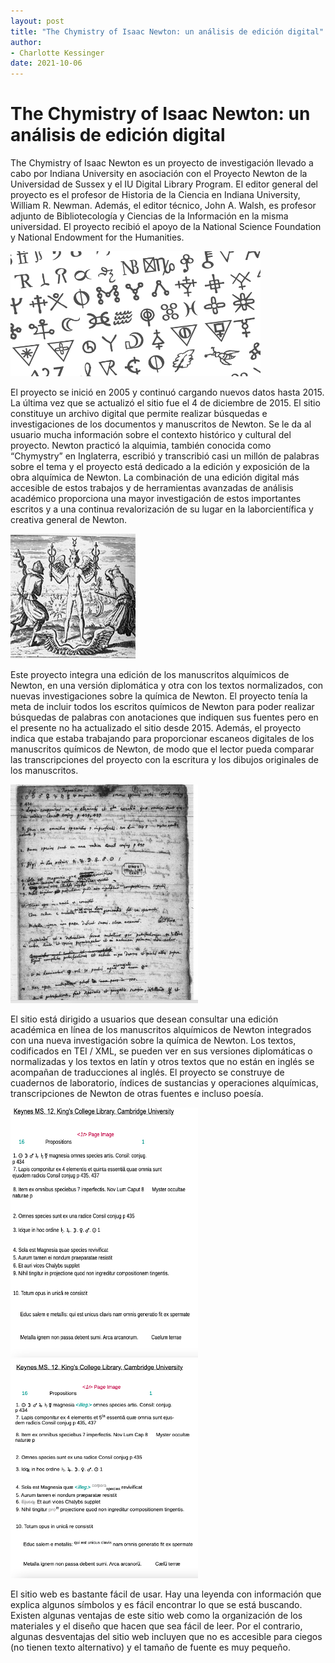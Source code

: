 ```yaml
---
layout: post
title: "The Chymistry of Isaac Newton: un análisis de edición digital"
author:
- Charlotte Kessinger
date: 2021-10-06
---
```


# The Chymistry of Isaac Newton: un análisis de edición digital
  The Chymistry of Isaac Newton es un proyecto de investigación llevado a cabo por  Indiana University en asociación con el Proyecto Newton de la Universidad de Sussex y el IU Digital Library Program. El editor general del proyecto es el profesor de Historia de la Ciencia en Indiana University, William R. Newman. Además, el editor técnico, John A. Walsh, es profesor adjunto de Bibliotecología y Ciencias de la Información en la misma universidad. El proyecto recibió el apoyo de la National Science Foundation y National Endowment for the Humanities.
  
  <img src="/assets/images/newtonfont.png" alt="Newton symbols" width="400" height="200">
  
  El proyecto se inició en 2005 y continuó cargando nuevos datos hasta 2015. La última vez que se actualizó el sitio fue el 4 de diciembre de 2015. El sitio constituye un archivo digital que permite realizar búsquedas e investigaciones de los documentos y manuscritos de Newton. Se le da al usuario mucha información sobre el contexto histórico y cultural del proyecto. Newton practicó la alquimia, también conocida como “Chymystry” en Inglaterra, escribió y transcribió casi un millón de palabras sobre el tema y el proyecto está dedicado a la edición y exposición de la obra alquímica de Newton. La combinación de una edición digital más accesible de estos trabajos y de herramientas avanzadas de análisis académico proporciona una mayor investigación de estos importantes escritos y a una continua revalorización de su lugar en la laborcientífica y creativa general de Newton.
  
  <img src="/assets/images/Newton.png" alt="alchemy" width="200" height="200">
  
Este proyecto integra una edición de los manuscritos alquímicos de Newton, en una versión diplomática y otra con los textos normalizados, con nuevas investigaciones sobre la química de Newton. El proyecto tenía la meta de incluir todos los escritos químicos de Newton para poder realizar búsquedas de palabras con anotaciones que indiquen sus fuentes pero en el presente no ha actualizado el sitio desde 2015. Además, el proyecto indica que estaba trabajando para proporcionar escaneos digitales de los manuscritos químicos de Newton, de modo que el lector pueda comparar las transcripciones del proyecto con la escritura y los dibujos originales de los manuscritos. 

<img src="/assets/images/Manuscript.png" alt="Newton's manuscrpit" width="300" height="350">

  El sitio está dirigido a usuarios que desean consultar una edición académica en línea de los manuscritos alquímicos de Newton integrados con una nueva investigación sobre la química de Newton. Los textos, codificados en TEI / XML, se pueden ver en sus versiones diplomáticas o normalizadas y los textos en latín y otros textos que no están en inglés se acompañan de traducciones al inglés. El proyecto se construye de cuadernos de laboratorio, índices de sustancias y operaciones alquímicas, transcripciones de Newton de otras fuentes e incluso poesía.
  
  <img src="/assets/images/normal.png" alt="Newton's manuscrpit Normalized" width="300" height="400">
  <img src="/assets/images/diplomatic.png" alt="Newton's manuscrpit Diplomatic" width="300" height="350">
  
El sitio web es bastante fácil de usar. Hay una leyenda  con información que explica algunos símbolos y es fácil encontrar lo que se está buscando. Existen algunas  ventajas de este  sitio web como la organización de los materiales y el diseño que hacen que sea fácil de leer. Por el contrario, algunas desventajas del sitio web incluyen que no es accesible para ciegos (no tienen texto alternativo) y el tamaño de fuente es muy pequeño. 




